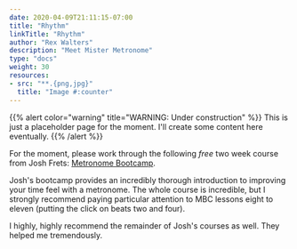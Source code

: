 ```yaml
---
date: 2020-04-09T21:11:15-07:00
title: "Rhythm"
linkTitle: "Rhythm"
author: "Rex Walters"
description: "Meet Mister Metronome"
type: "docs"
weight: 30
resources:
- src: "**.{png,jpg}"
  title: "Image #:counter"
---
```


{{% alert color="warning" title="WARNING: Under construction" %}}
This is just a placeholder page for the moment. I'll create some content here eventually.
{{% /alert %}}

For the moment, please work through the following *free* two week course from Josh Frets: [Metronome Bootcamp](https://learn.guitaros.com/p/metronome-boot-camp/).

Josh's bootcamp provides an incredibly thorough introduction to improving your time feel with a metronome. The whole course is incredible, but I strongly recommend paying particular attention to MBC lessons eight to eleven (putting the click on beats two and four).

I highly, highly recommend the remainder of Josh's courses as well. They helped me tremendously.
